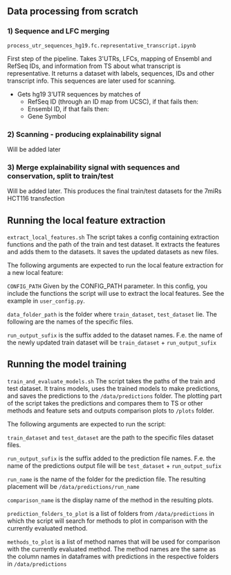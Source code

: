 ## Data processing from scratch
### 1) Sequence and LFC merging
```process_utr_sequences_hg19.fc.representative_transcript.ipynb```

First step of the pipeline. Takes 3'UTRs, LFCs, mapping of Ensembl and RefSeq IDs, and information from TS about what transcript is representative. It returns a dataset with labels, sequences, IDs and other transcript info. This sequences are later used for scanning.
- Gets hg19 3’UTR sequences by matches of 
    - RefSeq ID (through an ID map from UCSC), if that fails then:
    - Ensembl ID, if that fails then:
    - Gene Symbol
### 2) Scanning - producing explainability signal

Will be added later
### 3) Merge explainability signal with sequences and conservation, split to train/test

Will be added later. This produces the final train/test datasets for the 7miRs HCT116 transfection



## Running the local feature extraction
```extract_local_features.sh```
The script takes a config containing extraction functions and the path of the train and test dataset. It extracts the features and adds them to the datasets. It saves the updated datasets as new files.

The following arguments are expected to run the local feature extraction for a new local feature:

```CONFIG_PATH```
Given by the CONFIG_PATH parameter. In this config, you include the functions the script will use to extract the local features. See the example in ```user_config.py```.

```data_folder_path``` is the folder where ```train_dataset```, ```test_dataset``` lie. The following are the names of the specific files. 

```run_output_sufix``` is the suffix added to the dataset names. F.e. the name of the newly updated train dataset will be ```train_dataset``` + ```run_output_sufix```


## Running the model training

```train_and_evaluate_models.sh```
The script takes the paths of the train and test dataset. It trains models, uses the trained models to make predictions, and saves the predictions to the ```/data/predictions``` folder.
The plotting part of the script takes the predictions and compares them to TS or other methods and feature sets and outputs comparison plots to ```/plots``` folder.

The following arguments are expected to run the script:

```train_dataset``` and ```test_dataset``` are the path to the specific files dataset files.

```run_output_sufix``` is the suffix added to the prediction file names. F.e. the name of the predictions output file will be ```test_dataset``` + ```run_output_sufix```

```run_name``` is the name of the folder for the prediction file. The resulting placement will be ```/data/predictions/run_name```

```comparison_name``` is the display name of the method in the resulting plots.

```prediction_folders_to_plot``` is a list of folders from ```/data/predictions``` in which the script will search for methods to plot in comparison with the currently evaluated method.

```methods_to_plot``` is a list of method names that will be used for comparison with the currently evaluated method. The method names are the same as the column names in dataframes with predictions in the respective folders in ```/data/predictions```


